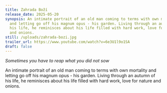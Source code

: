 ```yaml
---
title: Zahrada Boží
release_date: 2025-05-20
synopsis: An intimate portrait of an old man coming to terms with own mortality
  and letting go off his magnum opus - his garden. Living through an autumn of
  his life, he reminisces about his life filled with hard work, love for nature
  and onions.
still: /uploads/zahrada-bozi.jpg
trailer_url: https://www.youtube.com/watch?v=6e3U1l9o1SA
draft: false
---
```


_Sometimes you have to reap what you did not sow_

An intimate portrait of an old man coming to terms with own mortality and letting go off his magnum opus - his garden. Living through an autumn of his life, he reminisces about his life filled with hard work, love for nature and onions.
